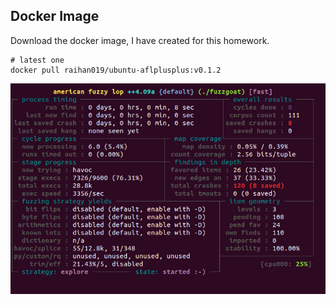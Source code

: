 
## Docker Image
Download the docker image, I have created for this homework.
```
# latest one
docker pull raihan019/ubuntu-aflplusplus:v0.1.2
```

![crash1](pics/crashes/crash1.png)
